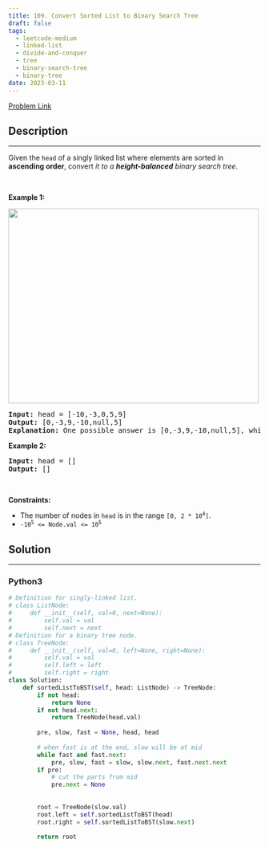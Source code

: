 ```yaml
---
title: 109. Convert Sorted List to Binary Search Tree
draft: false
tags: 
  - leetcode-medium
  - linked-list
  - divide-and-conquer
  - tree
  - binary-search-tree
  - binary-tree
date: 2023-03-11
---
```


[Problem Link](https://leetcode.com/problems/convert-sorted-list-to-binary-search-tree/)

## Description

---
<p>Given the <code>head</code> of a singly linked list where elements are sorted in <strong>ascending order</strong>, convert <em>it to a </em><span data-keyword="height-balanced"><strong><em>height-balanced</em></strong></span> <em>binary search tree</em>.</p>

<p>&nbsp;</p>
<p><strong class="example">Example 1:</strong></p>
<img alt="" src="https://assets.leetcode.com/uploads/2020/08/17/linked.jpg" style="width: 500px; height: 388px;" />
<pre>
<strong>Input:</strong> head = [-10,-3,0,5,9]
<strong>Output:</strong> [0,-3,9,-10,null,5]
<strong>Explanation:</strong> One possible answer is [0,-3,9,-10,null,5], which represents the shown height balanced BST.
</pre>

<p><strong class="example">Example 2:</strong></p>

<pre>
<strong>Input:</strong> head = []
<strong>Output:</strong> []
</pre>

<p>&nbsp;</p>
<p><strong>Constraints:</strong></p>

<ul>
	<li>The number of nodes in <code>head</code> is in the range <code>[0, 2 * 10<sup>4</sup>]</code>.</li>
	<li><code>-10<sup>5</sup> &lt;= Node.val &lt;= 10<sup>5</sup></code></li>
</ul>


## Solution

---
### Python3
``` py title='convert-sorted-list-to-binary-search-tree'
# Definition for singly-linked list.
# class ListNode:
#     def __init__(self, val=0, next=None):
#         self.val = val
#         self.next = next
# Definition for a binary tree node.
# class TreeNode:
#     def __init__(self, val=0, left=None, right=None):
#         self.val = val
#         self.left = left
#         self.right = right
class Solution:
    def sortedListToBST(self, head: ListNode) -> TreeNode:
        if not head:
            return None 
        if not head.next:
            return TreeNode(head.val)
        
        pre, slow, fast = None, head, head
        
        # when fast is at the end, slow will be at mid 
        while fast and fast.next:
            pre, slow, fast = slow, slow.next, fast.next.next
        if pre:
            # cut the parts from mid 
            pre.next = None
        
        
        root = TreeNode(slow.val)
        root.left = self.sortedListToBST(head)
        root.right = self.sortedListToBST(slow.next)
        
        return root 
        
```

